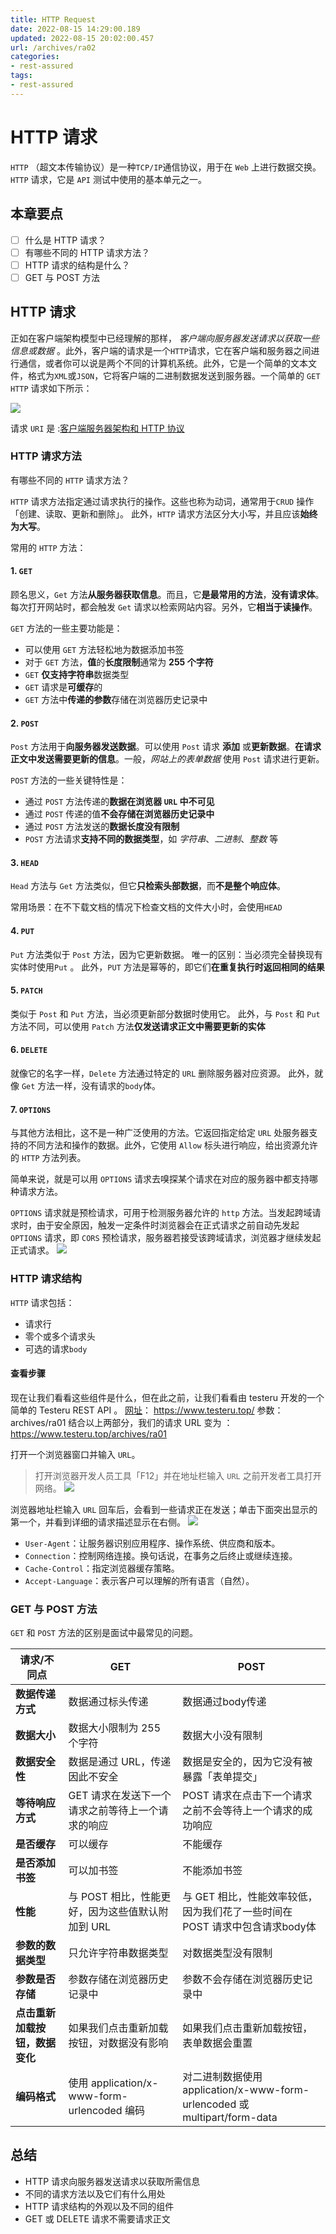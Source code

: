 ```yaml
---
title: HTTP Request
date: 2022-08-15 14:29:00.189
updated: 2022-08-15 20:02:00.457
url: /archives/ra02
categories: 
- rest-assured
tags: 
- rest-assured
---
```


# HTTP 请求
`HTTP` （超文本传输协议）是一种`TCP/IP`通信协议，用于在 `Web` 上进行数据交换。
`HTTP` 请求，它是 `API` 测试中使用的基本单元之一。
## 本章要点
- [ ] 什么是 HTTP 请求？
- [ ] 有哪些不同的 HTTP 请求方法？
- [ ] HTTP 请求的结构是什么？
- [ ] GET 与 POST 方法

## HTTP 请求
正如在客户端架构模型中已经理解的那样， *客户端向服务器发送请求以获取一些信息或数据* 。此外，客户端的请求是一个`HTTP`请求，它在客户端和服务器之间进行通信，或者你可以说是两个不同的计算机系统。此外，它是一个简单的文本文件，格式为`XML`或`JSON`，它将客户端的二进制数据发送到服务器。一个简单的 `GET HTTP` 请求如下所示：

![](https://cdn.jsdelivr.net/gh/testeru-top/top-images/restassured/202208151439110.png)

请求 `URI` 是 :[客户端服务器架构和 HTTP 协议](https://www.testeru.top/archives/ra01)


### HTTP 请求方法
有哪些不同的 `HTTP` 请求方法？

`HTTP` 请求方法指定通过请求执行的操作。这些也称为动词，通常用于`CRUD` 操作「创建、读取、更新和删除」。
此外，`HTTP` 请求方法区分大小写，并且应该**始终为大写**。

常用的 `HTTP` 方法：

#### 1. `GET` 
 
 顾名思义，`Get` 方法**从服务器获取信息**。而且，它**是最常用的方法**，**没有请求体**。每次打开网站时，都会触发 `Get` 请求以检索网站内容。另外，它**相当于读操作**。


`GET` 方法的一些主要功能是：
  - 可以使用 `GET` 方法轻松地为数据添加书签
  - 对于 `GET` 方法，**值**的**长度限制**通常为 **255 个字符**
  - `GET` **仅支持字符串**数据类型
  - `GET` 请求是**可缓存**的
  - `GET` 方法中**传递的参数**存储在浏览器历史记录中


#### 2. `POST`
`Post` 方法用于**向服务器发送数据**。可以使用 `Post` 请求 **添加** 或**更新数据**。**在请求正文中发送需要更新的信息**。一般，*网站上的表单数据* 使用 `Post` 请求进行更新。
 
`POST` 方法的一些关键特性是：


- 通过 `POST` 方法传递的**数据在浏览器 `URL` 中不可见**
- 通过 `POST` 传递的值**不会存储在浏览器历史记录中**
- 通过 `POST` 方法发送的**数据长度没有限制**
- `POST` 方法请求**支持不同的数据类型**，如 *字符串*、*二进制*、*整数* 等


#### 3. `HEAD`
`Head` 方法与 `Get` 方法类似，但它**只检索头部数据**，而**不是整个响应体**。

常用场景：在不下载文档的情况下检查文档的文件大小时，会使用`HEAD`

#### 4. `PUT`
`Put` 方法类似于 `Post` 方法，因为它更新数据。
唯一的区别：当必须完全替换现有实体时使用`Put` 。
此外，`PUT` 方法是幂等的，即它们**在重复执行时返回相同的结果**

#### 5. `PATCH`
类似于 `Post` 和 `Put` 方法，当必须更新部分数据时使用它。
此外，与 `Post` 和 `Put` 方法不同，可以使用 `Patch` 方法**仅发送请求正文中需要更新的实体**

#### 6. `DELETE`
就像它的名字一样，`Delete` 方法通过特定的 `URL` 删除服务器对应资源。
此外，就像 `Get` 方法一样，没有请求的`body`体。

#### 7. `OPTIONS`
与其他方法相比，这不是一种广泛使用的方法。它返回指定给定 `URL` 处服务器支持的不同方法和操作的数据。此外，它使用 `Allow` 标头进行响应，给出资源允许的 `HTTP` 方法列表。

简单来说，就是可以用 `OPTIONS` 请求去嗅探某个请求在对应的服务器中都支持哪种请求方法。

`OPTIONS` 请求就是预检请求，可用于检测服务器允许的 `http` 方法。当发起跨域请求时，由于安全原因，触发一定条件时浏览器会在正式请求之前自动先发起 `OPTIONS` 请求，即 `CORS` 预检请求，服务器若接受该跨域请求，浏览器才继续发起正式请求。 
![](https://cdn.jsdelivr.net/gh/testeru-top/top-images/restassured/202208151516918.png)


### HTTP 请求结构


`HTTP` 请求包括：

- 请求行
- 零个或多个请求头
- 可选的请求`body`

#### 查看步骤

现在让我们看看这些组件是什么，但在此之前，让我们看看由 testeru 开发的一个简单的 Testeru REST API 。
[网址](https://www.testeru.top/)： https://www.testeru.top/
参数： archives/ra01
结合以上两部分，我们的请求 URL 变为 ：https://www.testeru.top/archives/ra01

打开一个浏览器窗口并输入 `URL`。
>打开浏览器开发人员工具「F12」并在地址栏输入 `URL` 之前开发者工具打开网络。
![](https://cdn.jsdelivr.net/gh/testeru-top/top-images/restassured/202208151908157.png)

浏览器地址栏输入 `URL` 回车后，会看到一些请求正在发送；单击下面突出显示的第一个，并看到详细的请求描述显示在右侧。
![](https://cdn.jsdelivr.net/gh/testeru-top/top-images/restassured/202208151926501.png)


- `User-Agent`：让服务器识别应用程序、操作系统、供应商和版本。
- `Connection`：控制网络连接。换句话说，在事务之后终止或继续连接。
- `Cache-Control`：指定浏览器缓存策略。
- `Accept-Language`：表示客户可以理解的所有语言（自然）。




### GET 与 POST 方法
`GET` 和 `POST` 方法的区别是面试中最常见的问题。

|请求/不同点|GET|POST|
|-------|-------|-------|
|**数据传递方式**|数据通过标头传递|数据通过body传递|
|**数据大小**|数据大小限制为 255 个字符|数据大小没有限制|
|**数据安全性**|数据是通过 URL，传递因此不安全|数据是安全的，因为它没有被暴露「表单提交」|
|**等待响应方式**|GET 请求在发送下一个请求之前等待上一个请求的响应|POST 请求在点击下一个请求之前不会等待上一个请求的成功响应|
|**是否缓存**|可以缓存|不能缓存|
|**是否添加书签**|可以加书签|不能添加书签|
|**性能**|与 POST 相比，性能更好，因为这些值默认附加到 URL|与 GET 相比，性能效率较低，因为我们花了一些时间在 POST 请求中包含请求body体|
|**参数的数据类型**|只允许字符串数据类型|对数据类型没有限制|
|**参数是否存储**|参数存储在浏览器历史记录中|参数不会存储在浏览器历史记录中|
|**点击重新加载按钮，数据变化**|如果我们点击重新加载按钮，对数据没有影响|如果我们点击重新加载按钮，表单数据会重置|
|**编码格式**|使用 application/x-www-form-urlencoded 编码|对二进制数据使用 application/x-www-form-urlencoded 或 multipart/form-data|




## 总结
- HTTP 请求向服务器发送请求以获取所需信息
- 不同的请求方法以及它们有什么用处
-  HTTP 请求结构的外观以及不同的组件
- GET 或 DELETE 请求不需要请求正文
